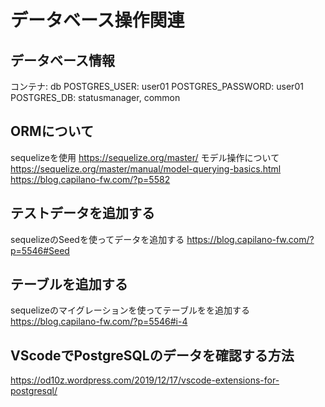 # データベース操作関連

## データベース情報
コンテナ: db
POSTGRES_USER: user01
POSTGRES_PASSWORD: user01
POSTGRES_DB: statusmanager, common

## ORMについて
sequelizeを使用
https://sequelize.org/master/
モデル操作について
https://sequelize.org/master/manual/model-querying-basics.html
https://blog.capilano-fw.com/?p=5582

## テストデータを追加する
sequelizeのSeedを使ってデータを追加する
https://blog.capilano-fw.com/?p=5546#Seed

## テーブルを追加する
sequelizeのマイグレーションを使ってテーブルをを追加する
https://blog.capilano-fw.com/?p=5546#i-4

## VScodeでPostgreSQLのデータを確認する方法
https://od10z.wordpress.com/2019/12/17/vscode-extensions-for-postgresql/
